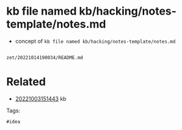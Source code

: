 # kb file named kb/hacking/notes-template/notes.md

- concept of `kb file named kb/hacking/notes-template/notes.md`

```
```

` zet/20221014190034/README.md `

# Related

- [20221003151443](/zet/20221003151443/README.md) kb

Tags:

    #idea
